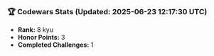 ### 🏆 Codewars Stats (Updated: 2025-06-23 12:17:30 UTC)

- **Rank:** 8 kyu
- **Honor Points:** 3
- **Completed Challenges:** 1
